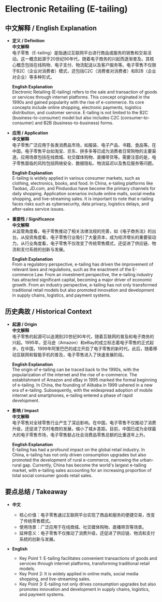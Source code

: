 # Electronic Retailing (E-tailing)

## 中文解释 / English Explanation

* **定义 / Definition**  
  **中文解释**  
  电子零售（E-tailing）是指通过互联网平台进行商品或服务的销售和交易活动。这一概念起源于20世纪90年代，随着电子商务的兴起而逐渐普及。其核心概念包括在线购物、电子支付、物流配送以及客户服务等。电子零售不仅限于B2C（企业对消费者）模式，还包括C2C（消费者对消费者）和B2B（企业对企业）等多种形式。

  **English Explanation**  
  Electronic Retailing (E-tailing) refers to the sale and transaction of goods or services through internet platforms. This concept originated in the 1990s and gained popularity with the rise of e-commerce. Its core concepts include online shopping, electronic payments, logistics distribution, and customer service. E-tailing is not limited to the B2C (business-to-consumer) model but also includes C2C (consumer-to-consumer) and B2B (business-to-business) forms.

* **应用 / Application**  
  **中文解释**  
  电子零售广泛应用于各类消费品市场，如服装、电子产品、书籍、食品等。在中国，电子零售平台如淘宝、京东、拼多多等已成为消费者日常购物的主要渠道。应用场景包括在线商城、社交媒体购物、直播带货等。需要注意的是，电子零售面临的风险包括网络安全、数据隐私、物流延迟以及售后服务等问题。

  **English Explanation**  
  E-tailing is widely applied in various consumer markets, such as clothing, electronics, books, and food. In China, e-tailing platforms like Taobao, JD.com, and Pinduoduo have become the primary channels for daily shopping. Application scenarios include online malls, social media shopping, and live-streaming sales. It is important to note that e-tailing faces risks such as cybersecurity, data privacy, logistics delays, and after-sales service issues.

* **重要性 / Significance**  
  **中文解释**  
  从监管角度看，电子零售推动了相关法律法规的完善，如《电子商务法》的出台。从投资角度看，电子零售行业吸引了大量资本，成为经济增长的重要驱动力。从行业角度看，电子零售不仅改变了传统零售模式，还促进了供应链、物流和支付系统的创新与发展。

  **English Explanation**  
  From a regulatory perspective, e-tailing has driven the improvement of relevant laws and regulations, such as the enactment of the E-commerce Law. From an investment perspective, the e-tailing industry has attracted significant capital, becoming a major driver of economic growth. From an industry perspective, e-tailing has not only transformed traditional retail models but also promoted innovation and development in supply chains, logistics, and payment systems.

## 历史典故 / Historical Context

* **起源 / Origin**  
  **中文解释**  
  电子零售的起源可以追溯到20世纪90年代，随着互联网的普及和电子商务的兴起。1995年，亚马逊（Amazon）和eBay的成立标志着电子零售的正式起步。在中国，1999年阿里巴巴的成立开启了电子零售的新时代。此后，随着移动互联网和智能手机的普及，电子零售进入了快速发展阶段。

  **English Explanation**  
  The origin of e-tailing can be traced back to the 1990s, with the popularization of the internet and the rise of e-commerce. The establishment of Amazon and eBay in 1995 marked the formal beginning of e-tailing. In China, the founding of Alibaba in 1999 ushered in a new era of e-tailing. Subsequently, with the widespread adoption of mobile internet and smartphones, e-tailing entered a phase of rapid development.

* **影响 / Impact**  
  **中文解释**  
  电子零售对全球零售行业产生了深远影响。在中国，电子零售不仅推动了消费升级，还促进了农村电商的发展，缩小了城乡差距。目前，中国已成为全球最大的电子零售市场，电子零售额占社会消费品零售总额的比重逐年上升。

  **English Explanation**  
  E-tailing has had a profound impact on the global retail industry. In China, e-tailing has not only driven consumption upgrades but also promoted the development of rural e-commerce, narrowing the urban-rural gap. Currently, China has become the world's largest e-tailing market, with e-tailing sales accounting for an increasing proportion of total social consumer goods retail sales.

## 要点总结 / Takeaway

* **中文**  
  - 核心价值：电子零售通过互联网平台实现了商品和服务的便捷交易，改变了传统零售模式。
  - 使用场景：广泛应用于在线商城、社交媒体购物、直播带货等场景。
  - 延伸意义：电子零售不仅推动了消费升级，还促进了供应链、物流和支付系统的创新与发展。

* **English**  
  - Key Point 1: E-tailing facilitates convenient transactions of goods and services through internet platforms, transforming traditional retail models.
  - Key Point 2: It is widely applied in online malls, social media shopping, and live-streaming sales.
  - Key Point 3: E-tailing not only drives consumption upgrades but also promotes innovation and development in supply chains, logistics, and payment systems.